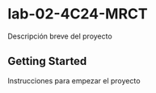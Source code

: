 # lab-02-4C24-MRCT

Descripción breve del proyecto

## Getting Started

Instrucciones para empezar el proyecto
